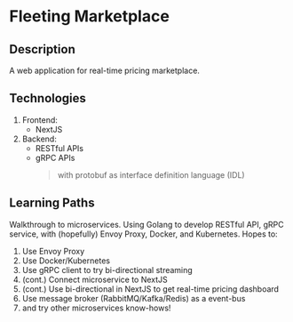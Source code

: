 # Fleeting Marketplace

## Description

A web application for real-time pricing marketplace.

## Technologies

1. Frontend:
   - NextJS
1. Backend:
   - RESTful APIs
   - gRPC APIs
     > with protobuf as interface definition language (IDL)

## Learning Paths

Walkthrough to microservices. Using Golang to develop RESTful API, gRPC service, with (hopefully) Envoy Proxy, Docker, and Kubernetes.
Hopes to:

1. Use Envoy Proxy
1. Use Docker/Kubernetes
1. Use gRPC client to try bi-directional streaming
1. (cont.) Connect microservice to NextJS
1. (cont.) Use bi-directional in NextJS to get real-time pricing dashboard
1. Use message broker (RabbitMQ/Kafka/Redis) as a event-bus
1. and try other microservices know-hows!
